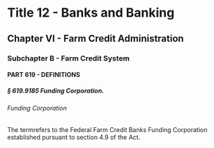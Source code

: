 
# Title 12 - Banks and Banking
## Chapter VI - Farm Credit Administration
### Subchapter B - Farm Credit System
#### PART 619 - DEFINITIONS
##### § 619.9185 Funding Corporation.
###### Funding Corporation

The termrefers to the Federal Farm Credit Banks Funding Corporation established pursuant to section 4.9 of the Act.
